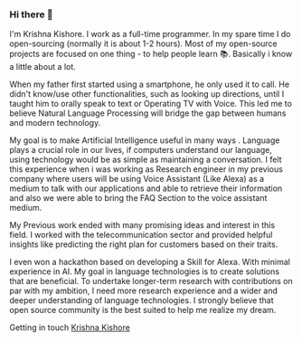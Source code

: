 ### Hi there 👋

I'm Krishna Kishore. I work as a full-time programmer. In my spare time I do open-sourcing (normally it is about 1-2 hours). Most of my open-source projects are focused on one thing - to help people learn 📚. Basically i know a little about a lot.

When my father first started using a smartphone, he only used it to call. He didn't know/use other functionalities, such as looking up directions, until I taught him to orally speak to text or Operating TV with Voice. This led me to believe Natural Language Processing will bridge the gap between humans and modern technology.

My goal is to make Artificial Intelligence useful  in many ways . Language plays a crucial  role in our lives, if computers understand our language, using technology would be as simple as maintaining a conversation. I felt this experience when i was working as Research engineer in my previous company where users will be using Voice Assistant (Like Alexa) as a medium to talk with our applications and able to retrieve their information and also we were able to bring the FAQ Section to the voice assistant medium. 

My Previous work ended with many promising ideas and interest  in this field. I worked with the telecommunication sector and provided helpful insights like predicting the right plan for customers based on their traits.

I even won a hackathon based on developing a Skill for Alexa. With minimal experience in AI. My goal in language technologies is to create solutions that are beneficial. To undertake longer-term research with contributions on par with my ambition, I need more research experience and a wider and deeper understanding of language technologies. I strongly believe that open source community is the best suited to help me realize my dream.


Getting in touch
[Krishna Kishore](https://krishnakishore.co.in)
<!--
[![](https://img.shields.io/static/v1?label=Sponsor&message=%E2%9D%A4&logo=GitHub&color=%23fe8e86)](https://github.com/sponsors/itskrsna)


**blueshirtdeveloper/blueshirtdeveloper** is a ✨ _special_ ✨ repository because its `README.md` (this file) appears on your GitHub profile.

Here are some ideas to get you started:

- 🔭 I’m currently working on ...
- 🌱 I’m currently learning ...
- 👯 I’m looking to collaborate on ...
- 🤔 I’m looking for help with ...
- 💬 Ask me about ...
- 📫 How to reach me: ...
- 😄 Pronouns: ...
- ⚡ Fun fact: ...
-->
